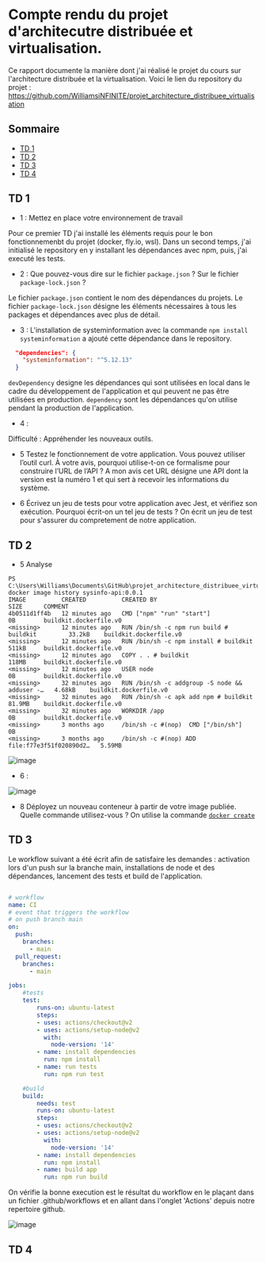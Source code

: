 # Compte rendu du projet d'architecutre distribuée et virtualisation.

Ce rapport documente la manière dont j'ai réalisé le projet du cours sur l'architecture distribuée et la virtualisation.
Voici le lien du repository du projet : https://github.com/WilliamsiNFINITE/projet_architecture_distribuee_virtualisation

## Sommaire

* [TD 1](#td-1)
* [TD 2](#td-2)
* [TD 3](#td-3)
* [TD 4](#td-4)


## TD 1

- 1 : Mettez en place votre environnement de travail

Pour ce premier TD j'ai installé les éléments requis pour le bon fonctionnemenbt du projet (docker, fly.io, wsl).
Dans un second temps, j'ai initialisé le repository en y installant les dépendances avec npm, puis, j'ai executé les tests.

- 2 : Que pouvez-vous dire sur le fichier `package.json` ? Sur le fichier `package-lock.json` ?

Le fichier `package.json` contient le nom des dépendances du projets. Le fichier `package-lock.json` désigne les éléments nécessaires à tous les packages et dépendances avec plus de détail.

- 3 : L'installation de systeminformation avec la commande `npm install systeminformation` a ajouté cette dépendance dans le repository. 

```json
  "dependencies": {
    "systeminformation": "^5.12.13"
  }
```

`devDependency` designe les dépendances qui sont utilisées en local dans le cadre du développement de l'application et qui peuvent ne pas être utilisées en production. `dependency` sont les dépendances qu'on utilise pendant la production de l'application. 

- 4 : 

Difficulté : Appréhender les nouveaux outils. 

- 5 Testez le fonctionnement de votre application. Vous pouvez utiliser l’outil curl. À votre avis, pourquoi utilise-t-on ce formalisme pour construire l’URL de l’API ? 
A mon avis cet URL désigne une API dont la version est la numéro 1 et qui sert à recevoir les informations du système. 

- 6 Écrivez un jeu de tests pour votre application avec Jest, et vérifiez son exécution. Pourquoi écrit-on un tel jeu de tests ?
On écrit un jeu de test pour s'assurer du compretement de notre application. 


## TD 2

- 5 Analyse  

```console
PS C:\Users\Williams\Documents\GitHub\projet_architecture_distribuee_virtualisation> docker image history sysinfo-api:0.0.1
IMAGE          CREATED          CREATED BY                                      SIZE      COMMENT
4b0511d1ff4b   12 minutes ago   CMD ["npm" "run" "start"]                       0B        buildkit.dockerfile.v0
<missing>      12 minutes ago   RUN /bin/sh -c npm run build # buildkit         33.2kB    buildkit.dockerfile.v0
<missing>      12 minutes ago   RUN /bin/sh -c npm install # buildkit           511kB     buildkit.dockerfile.v0
<missing>      12 minutes ago   COPY . . # buildkit                             118MB     buildkit.dockerfile.v0
<missing>      12 minutes ago   USER node                                       0B        buildkit.dockerfile.v0
<missing>      32 minutes ago   RUN /bin/sh -c addgroup -S node && adduser -…   4.68kB    buildkit.dockerfile.v0
<missing>      32 minutes ago   RUN /bin/sh -c apk add npm # buildkit           81.9MB    buildkit.dockerfile.v0
<missing>      32 minutes ago   WORKDIR /app                                    0B        buildkit.dockerfile.v0
<missing>      3 months ago     /bin/sh -c #(nop)  CMD ["/bin/sh"]              0B
<missing>      3 months ago     /bin/sh -c #(nop) ADD file:f77e3f51f020890d2…   5.59MB
```

![image](https://user-images.githubusercontent.com/91114817/203292872-a4b26568-6608-4878-b11f-7468bacd1d55.png)

- 6 : 

![image](https://user-images.githubusercontent.com/91114817/203299616-d8e2cba5-fc6d-4eea-b0f5-fa23f17de902.png)


- 8 Déployez un nouveau conteneur à partir de votre image publiée. Quelle commande utilisez-vous ?
On utilise la commande [`docker create`](https://docs.docker.com/engine/reference/commandline/create/#options)


## TD 3

Le workflow suivant a été écrit afin de satisfaire les demandes : activation lors d'un push sur la branche main, installations de node et des dépendances, lancement des tests et build de l'application.
```yaml

# workflow
name: CI
# event that triggers the workflow
# on push branch main
on:
  push:
    branches:
      - main
  pull_request:
    branches:
      - main

jobs:
    #tests
    test:
        runs-on: ubuntu-latest
        steps:
        - uses: actions/checkout@v2
        - uses: actions/setup-node@v2
          with:
            node-version: '14'
        - name: install dependencies
          run: npm install
        - name: run tests
          run: npm run test

    #build
    build:
        needs: test
        runs-on: ubuntu-latest
        steps:
        - uses: actions/checkout@v2
        - uses: actions/setup-node@v2
          with:
            node-version: '14'
        - name: install dependencies
          run: npm install
        - name: build app
          run: npm run build


```

On vérifie la bonne execution est le résultat du workflow en le plaçant dans un fichier .github/workflows et en allant dans l'onglet 'Actions' depuis notre repertoire github. 

![image](https://user-images.githubusercontent.com/91114817/204484789-32635474-a1fd-4644-8535-37d07e4d5280.png)


## TD 4


